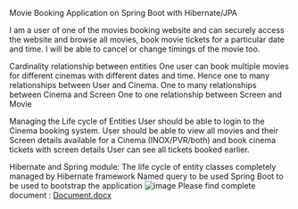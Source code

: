 


Movie Booking Application on Spring Boot with Hibernate/JPA

I am a user of one of the movies booking website and can securely access the website and browse all movies, book movie tickets for a particular date and time. I will be able to cancel or change timings of the movie too.
 
Cardinality relationship between entities
One user can book multiple movies for different cinemas with different dates and time. Hence one to many relationships between User and Cinema.
One to many relationships between Cinema and Screen
One to one relationship between Screen and Movie

Managing the Life cycle of Entities
User should be able to login to the Cinema booking system.
User should be able to view all movies and their Screen details available for a Cinema (INOX/PVR/both) and book cinema tickets with screen details
User can see all tickets booked earlier.

Hibernate and Spring module:
The life cycle of entity classes completely managed by Hibernate framework
Named query to be used
Spring Boot to be used to bootstrap the application
![image](https://github.com/user-attachments/assets/316e2c7f-21dd-4cd1-9f0d-124ef898c9de)
Please find complete document : [Document.docx](https://github.com/user-attachments/files/18260648/Document.docx)

